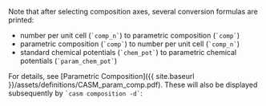 Note that after selecting composition axes, several conversion formulas are printed:
- number per unit cell (`` `comp_n` ``) to parametric composition (`` `comp` ``)
- parametric composition (`` `comp` ``) to number per unit cell (`` `comp_n` ``)
- standard chemical potentials (`` `chem_pot` ``) to parametric chemical potentials (`` `param_chem_pot` ``)

For details, see [Parametric Composition]({{ site.baseurl }}/assets/definitions/CASM_param_comp.pdf). These will also be displayed subsequently by `` `casm composition -d` ``:
